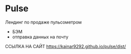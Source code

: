 # Pulse

Лендинг по продаже пульсометром
- БЭМ
- отправка данных на почту


ССЫЛКА НА САЙТ
https://kainar9292.github.io/pulse/dist/
